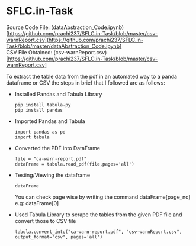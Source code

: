 # SFLC.in-Task

Source Code File:  (dataAbstraction_Code.ipynb)[https://github.com/prachi237/SFLC.in-Task/blob/master/csv-warnReport.csv](https://github.com/prachi237/SFLC.in-Task/blob/master/dataAbstraction_Code.ipynb]
<br> CSV File Obtained: (csv-warnReport.csv)[https://github.com/prachi237/SFLC.in-Task/blob/master/csv-warnReport.csv]


To extract the table data from the pdf in an automated way to a panda dataframe or CSV the steps in brief that I followed are as follows:

* Installed Pandas and Tabula Library
  
  ```
  pip install tabula-py
  pip install pandas
  ```
  
* Imported Pandas and Tabula
  ```
  import pandas as pd
  import tabula
  ```
* Converted the PDF into DataFrame

  ```
  file = "ca-warn-report.pdf"
  dataFrame = tabula.read_pdf(file,pages='all')
  ```

* Testing/Viewing the dataframe
  ```
  dataFrame
  ```
  You can check page wise by writing the command dataFrame[page_no] e.g: dataFrame[0]
  
* Used Tabula Library to scrape the tables from the given PDF file and convert those to CSV file
  ```
  tabula.convert_into("ca-warn-report.pdf", "csv-warnReport.csv", output_format="csv", pages='all')
  ```


